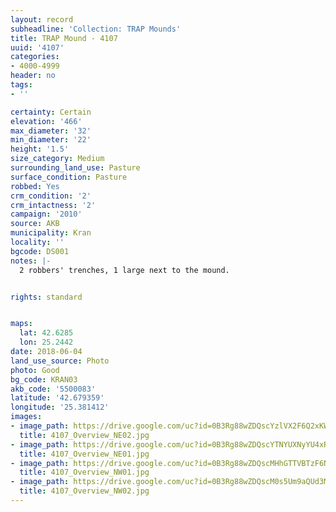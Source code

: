 ```yaml
---
layout: record
subheadline: 'Collection: TRAP Mounds'
title: TRAP Mound - 4107
uuid: '4107'
categories:
- 4000-4999
header: no
tags:
- ''

certainty: Certain
elevation: '466'
max_diameter: '32'
min_diameter: '22'
height: '1.5'
size_category: Medium
surrounding_land_use: Pasture
surface_condition: Pasture
robbed: Yes
crm_condition: '2'
crm_intactness: '2'
campaign: '2010'
source: AKB
municipality: Kran
locality: ''
bgcode: DS001
notes: |-
  2 robbers' trenches, 1 large next to the mound.


rights: standard


maps:
  lat: 42.6285
  lon: 25.2442
date: 2018-06-04
land_use_source: Photo
photo: Good
bg_code: KRAN03
akb_code: '5500083'
latitude: '42.679359'
longitude: '25.381412'
images:
- image_path: https://drive.google.com/uc?id=0B3Rg88wZDQscYzlVX2F6Q2xKWW8
  title: 4107_Overview_NE02.jpg
- image_path: https://drive.google.com/uc?id=0B3Rg88wZDQscYTNYUXNyYU4xR2s
  title: 4107_Overview_NE01.jpg
- image_path: https://drive.google.com/uc?id=0B3Rg88wZDQscMHhGTTVBTzF6NDQ
  title: 4107_Overview_NW01.jpg
- image_path: https://drive.google.com/uc?id=0B3Rg88wZDQscM0s5Um9aQUd3MW8
  title: 4107_Overview_NW02.jpg
---
```

